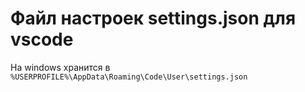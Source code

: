 # Файл настроек settings.json для vscode

На windows хранится в `%USERPROFILE%\AppData\Roaming\Code\User\settings.json`